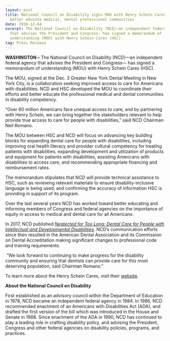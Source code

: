 ```yaml
---
layout: post
title: National Council on Disability signs MOU with Henry Schein Cares to
  better educate medical, dental professional communities
date: 2019-12-04
excerpt: The National Council on Disability (NCD)—an independent federal agency
  that advises the President and Congress— has signed a memorandum of
  understanding (MOU) with Henry Schein Cares (HSC).
tag: Press Release
---
```

**WASHINGTON –** The National Council on Disability (NCD)—an independent federal agency that advises the President and Congress— has signed a memorandum of understanding (MOU) with Henry Schein Cares (HSC).

The MOU, signed at the Dec. 3 Greater New York Dental Meeting in New York City, is a collaboration seeking improved access to care for Americans with disabilities. NCD and HSC developed the MOU to coordinate their efforts and better educate the professional medical and dental communities in disability competency.

“Over 60 million Americans face unequal access to care, and by partnering with Henry Schein, we can bring together the stakeholders relevant to help provide true access to care for people with disabilities,” said NCD Chairman Neil Romano.

The MOU between HSC and NCD will focus on advancing key building blocks for expanding dental care for people with disabilities, including improving oral health literacy and provider cultural competency for treating patients with disabilities, expanding development and utilization of products and equipment for patients with disabilities, assisting Americans with disabilities to access care, and recommending appropriate financing and reimbursement rates.

The memorandum stipulates that NCD will provide technical assistance to HSC, such as reviewing relevant materials to ensure disability-inclusive language is being used, and confirming the accuracy of information HSC is providing in support of its program.

Over the last several years NCD has worked toward better educating and informing members of Congress and federal agencies on the importance of equity in access to medical and dental care for all Americans.

In 2017, NCD published *[Neglected for Too Long: Dental Care for People with Intellectual and Developmental Disabilities](https://ncd.gov/publications/2017/dental-issue-brief).* NCD’s communication efforts since then resulted in the American Dental Association and its Commission on Dental Accreditation making significant changes to professional code and training requirements.

 “We look forward to continuing to make progress for the disability community and ensuring that dentists can provide care for this most deserving population, said Chairman Romano.”

To learn more about the Henry Schein Cares, visit their [website](https://www.henryschein.com/us-en/corporate/access-to-care.aspx).

**About the National Council on Disability**

First established as an advisory council within the Department of Education in 1978, NCD became an independent federal agency in 1984. In 1986, NCD recommended enactment of an Americans with Disabilities Act (ADA), and drafted the first version of the bill which was introduced in the House and Senate in 1988. Since enactment of the ADA in 1990, NCD has continued to play a leading role in crafting disability policy, and advising the President, Congress and other federal agencies on disability policies, programs, and practices.